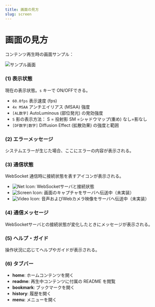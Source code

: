 ```yaml
---
title: 画面の見方
slug: screen
---
```

# 画面の見方

コンテンツ再生時の画面サンプル：

![サンプル画面](/images/screen.png)

### (1) 表示状態

現在の表示状態。`s` キーで ON/OFFできる。

- `60.0fps` 表示速度 (fps)
- `4x MSAA` アンチエイリアス (MSAA) 強度
- `[AL数字]` AutoLuminous (部位発光) の発効強度
- `S` 影の表示方法： S = 投射影 SM =シャドウマップ(重め) なし=影なし
- `[DF数字|数字]` Diffusion Effect (拡散効果) の強度と範囲

### (2) エラーメッセージ

システムエラーが生じた場合、ここにエラーの内容が表示される。

### (3) 通信状態

WebSocket 通信時に接続状態を表すアイコンが表示される。

- ![Net Icon](/images/icon1.png): WebSocketサーバと接続状態
- ![Screen Icon](/images/icon2.png): 画面のキャプチャをサーバへ伝送中（未実装）
- ![Video Icon](/images/icon3.png): 音声およびWebカメラ映像をサーバへ伝送中（未実装）

### (4) 通信メッセージ

WebSocketサーバとの接続状態が変化したときにメッセージが表示される。

### (5) ヘルプ・ガイド

操作状況に応じてヘルプやガイドが表示される。

### (6) タブバー

- **home**: ホームコンテンツを開く
- **readme**: 再生中コンテンツに付属の README を閲覧
- **bookmark**: ブックマークを開く
- **history**: 履歴を開く
- **menu**: メニューを開く

